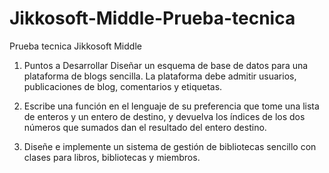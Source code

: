 # Jikkosoft-Middle-Prueba-tecnica
Prueba tecnica Jikkosoft Middle

1. Puntos a Desarrollar
Diseñar un esquema de base de datos para una plataforma de blogs sencilla. La plataforma debe admitir usuarios, publicaciones de blog, comentarios y etiquetas.

2. Escribe una función en el lenguaje de su preferencia que tome una lista de enteros y un entero de destino, y devuelva los índices de los dos números que sumados dan el resultado del entero destino.

3. Diseñe e implemente un sistema de gestión de bibliotecas sencillo con clases para libros, bibliotecas y miembros.